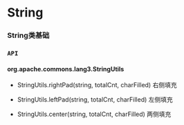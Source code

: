# String
### String类基础





### `API`

#### 



#### org.apache.commons.lang3.StringUtils
- StringUtils.rightPad(string, totalCnt, charFilled)
    右侧填充
   
- StringUtils.leftPad(string, totalCnt, charFilled)
    左侧填充

- StringUtils.center(string, totalCnt, charFilled)
    两侧填充
    



